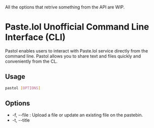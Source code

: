 All the options that retrive something from the API are WIP.

# Paste.lol Unofficial Command Line Interface (CLI)

Pastol enables users to interact with Paste.lol service directly from the command line. Pastol allows you to share text and files quickly and conveniently from the CL.

## Usage

```sh
pastol [OPTIONS]
```

## Options

- -f, --file <FILE>: Upload a file or update an existing file on the pastebin.
- -t, --title <TITLE>: Title of the new pastebin or the title of the pastebin to update.
- -c, --content <CONTENT>: Content of the new pastebin or the content of the pastebin to update.
- -d, --download <DOWNLOAD>: WIP Download the content of a pastebin.
- -i, --info <INFO>: WIP Get detailed information about a pastebin.
- -r, --remove <REMOVE>: Remove a pastebin from the pastebin service.
- -l, --list: WIP List all the publicly listed pastebins.
- --setuser <SETUSER>: Set your username for the pastebin service.
- --setapikey <SETAPIKEY>: Set your API key for the pastebin service.
- --setunlist <SETUNLIST>: Set to true if you want newly created pastebins to be unlisted by default. (Default: false) [possible values: true, false].
- -h, --help: Print help.
- -V, --version: Print version.

## Install

```sh
# Install cargo
curl --proto '=https' --tlsv1.2 -sSf https://sh.rustup.rs | sh

# Clone the repo
git clone https://github.com/M1n-74316D65/Pastol

# Build the crate
cargo install --path .

# For more info check the justfile or use just.
```

## Build

```sh
# Install cargo
curl --proto '=https' --tlsv1.2 -sSf https://sh.rustup.rs | sh

# Clone the repo
git clone https://github.com/M1n-74316D65/Pastol

# Build the crate
cargo build

# For more info check the justfile or use just.
```

## Setup

```sh
# Set user and API key
pastol --setuser your_username --setapikey your_api_key

# Exampe 2
pastel --setuser adam --setapikey a321dwageaawdwadw
```

## Example

```sh
# Upload a file
pastol -f example.txt

# Upload a file with custom title
pastol -f example.txt -t "Example Title"

# Upload a file with custom content
pastol -f example.txt -c "This is the content of the example file."

# Upload a custom
pastol -t title-example -c "pastebin content example"

# Remove a pastebin
pastol -r hello-world
```
